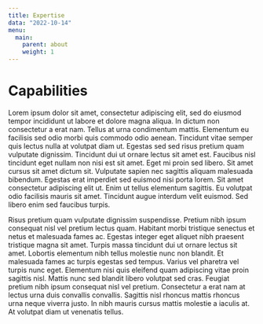 ```yaml
---
title: Expertise
data: "2022-10-14"
menu:
  main:
    parent: about
    weight: 1
---
```


# Capabilities

Lorem ipsum dolor sit amet, consectetur adipiscing elit, sed do eiusmod
tempor incididunt ut labore et dolore magna aliqua. In dictum non
consectetur a erat nam. Tellus at urna condimentum mattis. Elementum eu
facilisis sed odio morbi quis commodo odio aenean. Tincidunt vitae semper
quis lectus nulla at volutpat diam ut. Egestas sed sed risus pretium quam
vulputate dignissim. Tincidunt dui ut ornare lectus sit amet est. Faucibus
nisl tincidunt eget nullam non nisi est sit amet. Eget mi proin sed libero.
Sit amet cursus sit amet dictum sit. Vulputate sapien nec sagittis aliquam
malesuada bibendum. Egestas erat imperdiet sed euismod nisi porta lorem. Sit
amet consectetur adipiscing elit ut. Enim ut tellus elementum sagittis. Eu
volutpat odio facilisis mauris sit amet. Tincidunt augue interdum velit
euismod. Sed libero enim sed faucibus turpis.

Risus pretium quam vulputate dignissim suspendisse. Pretium nibh ipsum
consequat nisl vel pretium lectus quam. Habitant morbi tristique senectus et
netus et malesuada fames ac. Egestas integer eget aliquet nibh praesent
tristique magna sit amet. Turpis massa tincidunt dui ut ornare lectus sit
amet. Lobortis elementum nibh tellus molestie nunc non blandit. Et malesuada
fames ac turpis egestas sed tempus. Varius vel pharetra vel turpis nunc
eget. Elementum nisi quis eleifend quam adipiscing vitae proin sagittis
nisl. Mattis nunc sed blandit libero volutpat sed cras. Feugiat pretium nibh
ipsum consequat nisl vel pretium. Consectetur a erat nam at lectus urna duis
convallis convallis. Sagittis nisl rhoncus mattis rhoncus urna neque viverra
justo. In nibh mauris cursus mattis molestie a iaculis at. At volutpat diam
ut venenatis tellus.
